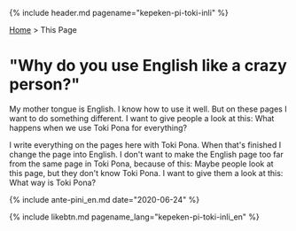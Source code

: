 {% include header.md pagename="kepeken-pi-toki-inli" %}

[Home](https://joelthomastr.github.io/tokipona/README_en) > This Page

# "Why do you use English like a crazy person?"

My mother tongue is English. I know how to use it well. But on these pages I want to do something different. I want to give people a look at this: What happens when we use Toki Pona for everything?

I write everything on the pages here with Toki Pona. When that's finished I change the page into English. I don't want to make the English page too far from the same page in Toki Pona, because of this: Maybe people look at this page, but they don't know Toki Pona. I want to give them a look at this: What way is Toki Pona?

{% include ante-pini_en.md date="2020-06-24" %}

{% include likebtn.md pagename_lang="kepeken-pi-toki-inli_en" %}
